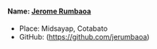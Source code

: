 #### Name: [Jerome Rumbaoa](https://github.com/jerumbaoa)

- Place: Midsayap, Cotabato
- GitHub: (https://github.com/jerumbaoa)